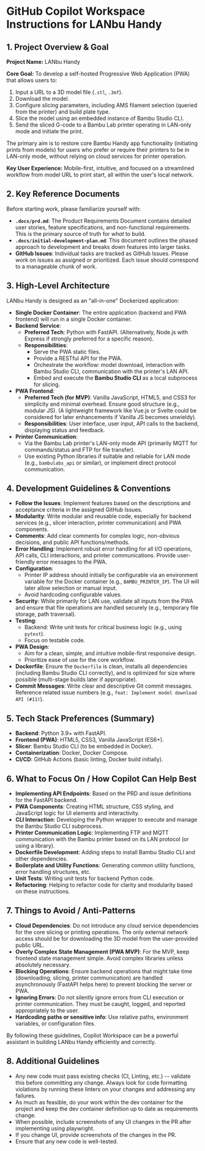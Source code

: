 # GitHub Copilot Workspace Instructions for LANbu Handy

## 1. Project Overview & Goal

**Project Name:** LANbu Handy

**Core Goal:** To develop a self-hosted Progressive Web Application (PWA) that allows users to:

1.  Input a URL to a 3D model file (`.stl`, `.3mf`).
2.  Download the model.
3.  Configure slicing parameters, including AMS filament selection (queried from the printer) and build plate type.
4.  Slice the model using an embedded instance of Bambu Studio CLI.
5.  Send the sliced G-code to a Bambu Lab printer operating in LAN-only mode and initiate the print.

The primary aim is to restore core Bambu Handy app functionality (initiating prints from models) for users who prefer or require their printers to be in LAN-only mode, without relying on cloud services for printer operation.

**Key User Experience:** Mobile-first, intuitive, and focused on a streamlined workflow from model URL to print start, all within the user's local network.

## 2. Key Reference Documents

Before starting work, please familiarize yourself with:

- **`.docs/prd.md`**: The Product Requirements Document contains detailed user stories, feature specifications, and non-functional requirements. This is the primary source of truth for _what_ to build.
- **`.docs/initial-development-plan.md`**: This document outlines the phased approach to development and breaks down features into larger tasks.
- **GitHub Issues**: Individual tasks are tracked as GitHub Issues. Please work on issues as assigned or prioritized. Each issue should correspond to a manageable chunk of work.

## 3. High-Level Architecture

LANbu Handy is designed as an "all-in-one" Dockerized application:

- **Single Docker Container**: The entire application (backend and PWA frontend) will run in a single Docker container.
- **Backend Service**:
  - **Preferred Tech**: Python with FastAPI. (Alternatively, Node.js with Express if strongly preferred for a specific reason).
  - **Responsibilities**:
    - Serve the PWA static files.
    - Provide a RESTful API for the PWA.
    - Orchestrate the workflow: model download, interaction with Bambu Studio CLI, communication with the printer's LAN API.
    - Embed and execute the **Bambu Studio CLI** as a local subprocess for slicing.
- **PWA Frontend**:
  - **Preferred Tech (for MVP)**: Vanilla JavaScript, HTML5, and CSS3 for simplicity and minimal overhead. Ensure good structure (e.g., modular JS). (A lightweight framework like Vue.js or Svelte could be considered for later enhancements if Vanilla JS becomes unwieldy).
  - **Responsibilities**: User interface, user input, API calls to the backend, displaying status and feedback.
- **Printer Communication**:
  - Via the Bambu Lab printer's LAN-only mode API (primarily MQTT for commands/status and FTP for file transfer).
  - Use existing Python libraries if suitable and reliable for LAN mode (e.g., `bambulabs_api` or similar), or implement direct protocol communication.

## 4. Development Guidelines & Conventions

- **Follow the Issues**: Implement features based on the descriptions and acceptance criteria in the assigned GitHub Issues.
- **Modularity**: Write modular and reusable code, especially for backend services (e.g., slicer interaction, printer communication) and PWA components.
- **Comments**: Add clear comments for complex logic, non-obvious decisions, and public API functions/methods.
- **Error Handling**: Implement robust error handling for all I/O operations, API calls, CLI interactions, and printer communications. Provide user-friendly error messages to the PWA.
- **Configuration**:
  - Printer IP address should initially be configurable via an environment variable for the Docker container (e.g., `BAMBU_PRINTER_IP`). The UI will later allow selection or manual input.
  - Avoid hardcoding configurable values.
- **Security**: While primarily for LAN use, validate all inputs from the PWA and ensure that file operations are handled securely (e.g., temporary file storage, path traversal).
- **Testing**:
  - Backend: Write unit tests for critical business logic (e.g., using `pytest`).
  - Focus on testable code.
- **PWA Design**:
  - Aim for a clean, simple, and intuitive mobile-first responsive design.
  - Prioritize ease of use for the core workflow.
- **Dockerfile**: Ensure the `Dockerfile` is clean, installs all dependencies (including Bambu Studio CLI correctly), and is optimized for size where possible (multi-stage builds later if appropriate).
- **Commit Messages**: Write clear and descriptive Git commit messages. Reference related issue numbers (e.g., `feat: Implement model download API (#11)`).

## 5. Tech Stack Preferences (Summary)

- **Backend**: Python 3.9+ with FastAPI.
- **Frontend (PWA)**: HTML5, CSS3, Vanilla JavaScript (ES6+).
- **Slicer**: Bambu Studio CLI (to be embedded in Docker).
- **Containerization**: Docker, Docker Compose.
- **CI/CD**: GitHub Actions (basic linting, Docker build initially).

## 6. What to Focus On / How Copilot Can Help Best

- **Implementing API Endpoints**: Based on the PRD and issue definitions for the FastAPI backend.
- **PWA Components**: Creating HTML structure, CSS styling, and JavaScript logic for UI elements and interactivity.
- **CLI Interaction**: Developing the Python wrapper to execute and manage the Bambu Studio CLI subprocess.
- **Printer Communication Logic**: Implementing FTP and MQTT communication with the Bambu printer based on its LAN protocol (or using a library).
- **Dockerfile Development**: Adding steps to install Bambu Studio CLI and other dependencies.
- **Boilerplate and Utility Functions**: Generating common utility functions, error handling structures, etc.
- **Unit Tests**: Writing unit tests for backend Python code.
- **Refactoring**: Helping to refactor code for clarity and modularity based on these instructions.

## 7. Things to Avoid / Anti-Patterns

- **Cloud Dependencies**: Do not introduce any cloud service dependencies for the core slicing or printing operations. The only external network access should be for downloading the 3D model from the user-provided public URL.
- **Overly Complex State Management (PWA MVP)**: For the MVP, keep frontend state management simple. Avoid complex libraries unless absolutely necessary.
- **Blocking Operations**: Ensure backend operations that might take time (downloading, slicing, printer communication) are handled asynchronously (FastAPI helps here) to prevent blocking the server or PWA.
- **Ignoring Errors**: Do not silently ignore errors from CLI execution or printer communication. They must be caught, logged, and reported appropriately to the user.
- **Hardcoding paths or sensitive info**: Use relative paths, environment variables, or configuration files.

By following these guidelines, Copilot Workspace can be a powerful assistant in building LANbu Handy efficiently and correctly.

## 8. Additional Guidelines

- Any new code must pass existing checks (CI, Linting, etc.) -- validate this before committing any change. Always look for code formatting violations by running these linters on your changes and addressing any failures.
- As much as feasible, do your work within the dev container for the project and keep the dev container definition up to date as requirements change.
- When possible, include screenshots of any UI changes in the PR after implementing using playwright.
- If you change UI, provide screenshots of the changes in the PR.
- Ensure that any new code is well-tested.
